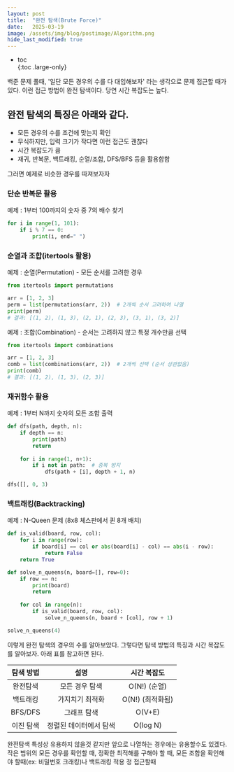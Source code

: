 ```yaml
---
layout: post
title:  "완전 탐색(Brute Force)"
date:   2025-03-19
image: /assets/img/blog/postimage/Algorithm.png
hide_last_modified: true
---
```


* toc  
{:toc .large-only}

백준 문제 풀때, '일단 모든 경우의 수를 다 대입해보자' 라는 생각으로 문제 접근할 때가 있다. 이런 접근 방법이 완전 탐색이다. 당연 시간 복잡도는 높다. 

## 완전 탐색의 특징은 아래와 같다.

- 모든 경우의 수를 조건에 맞는지 확인
- 무식하지만, 입력 크기가 작다면 이런 접근도 괜찮다
- 시간 복잡도가 큼
- 재귀, 반복문, 백트래킹, 순열/조합, DFS/BFS 등을 활용함함

그러면 예제로 비슷한 경우를 따져보자자

### 단순 반복문 활용

예제 : 1부터 100까지의 숫자 중 7의 배수 찾기
~~~python
for i in range(1, 101):
    if i % 7 == 0:
        print(i, end=" ")
~~~
### 순열과 조합(itertools 활용)

예제 : 순열(Permutation) - 모든 순서를 고려한 경우
~~~python
from itertools import permutations

arr = [1, 2, 3]
perm = list(permutations(arr, 2))  # 2개씩 순서 고려하여 나열
print(perm)
# 결과: [(1, 2), (1, 3), (2, 1), (2, 3), (3, 1), (3, 2)]
~~~


예제 : 조합(Combination) - 순서는 고려하지 않고 특정 개수만큼 선택
~~~python
from itertools import combinations

arr = [1, 2, 3]
comb = list(combinations(arr, 2))  # 2개씩 선택 (순서 상관없음)
print(comb)
# 결과: [(1, 2), (1, 3), (2, 3)]
~~~

### 재귀함수 활용

예제 : 1부터 N까지 숫자의 모든 조합 출력
~~~python
def dfs(path, depth, n):
    if depth == n:
        print(path)
        return
    
    for i in range(1, n+1):
        if i not in path:  # 중복 방지
            dfs(path + [i], depth + 1, n)

dfs([], 0, 3)
~~~


### 백트래킹(Backtracking)

예제 : N-Queen 문제 (8x8 체스판에서 퀸 8개 배치)
~~~python
def is_valid(board, row, col):
    for i in range(row):
        if board[i] == col or abs(board[i] - col) == abs(i - row):
            return False
    return True

def solve_n_queens(n, board=[], row=0):
    if row == n:
        print(board)
        return
    
    for col in range(n):
        if is_valid(board, row, col):
            solve_n_queens(n, board + [col], row + 1)

solve_n_queens(4)
~~~
이렇게 완전 탐색의 경우의 수를 알아보았다. 그렇다면 탐색 방법의 특징과 시간 복잡도를 알아보자. 아래 표를 참고하면 된다.

| 탐색 방법 | 설명 | 시간 복잡도 |
|:---:|:---:|:---:|
| 완전탐색 | 모든 경우 탐색 | O(N!) (순열) |
| 백트래킹 | 가지치기 최적화 | O(N!) (최적화됨) |
| BFS/DFS | 그래프 탐색 | O(V+E) |
| 이진 탐색 | 정렬된 데이터에서 탐색 | O(log N) |

완전탐색 특성상 유용하지 않을것 같지만 앞으로 나열하는 경우에는 유용할수도 있겠다. 작은 범위의 모든 경우를 확인할 때, 정확한 최적해를 구해야 할 때, 모든 조합을 확인해야 할때(ex: 비밀번호 크래킹)나 백트래킹 적용 정 접근할때